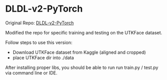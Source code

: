 # DLDL-v2-PyTorch

Original Repo: [DLDL-v2-PyTorch](https://github.com/wwwht/DLDL-v2-PyTorch)

Modified the repo for specific training and testing on the UTKFace dataset.

Follow steps to use this version:
- Download UTKFace dataset from Kaggle (aligned and cropped)
- place UTKFace dir into ./data

After installing proper libs, you should be able to run run train.py / test.py via command line or IDE.
